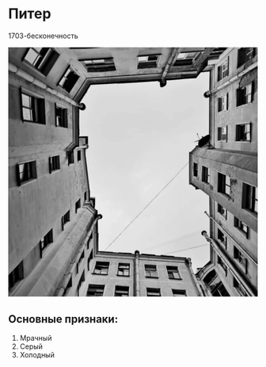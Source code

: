 # Питер

1703-бесконечность

![Двор-колодец](./Screenshot_20220331_104438.jpg)

## Основные признаки:

1. Мрачный
2. Серый
3. Холодный
